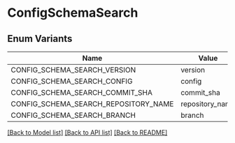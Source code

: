 # ConfigSchemaSearch

## Enum Variants

| Name | Value |
|---- | -----|
| CONFIG_SCHEMA_SEARCH_VERSION | version |
| CONFIG_SCHEMA_SEARCH_CONFIG | config |
| CONFIG_SCHEMA_SEARCH_COMMIT_SHA | commit_sha |
| CONFIG_SCHEMA_SEARCH_REPOSITORY_NAME | repository_name |
| CONFIG_SCHEMA_SEARCH_BRANCH | branch |


[[Back to Model list]](../README.md#documentation-for-models) [[Back to API list]](../README.md#documentation-for-api-endpoints) [[Back to README]](../README.md)



